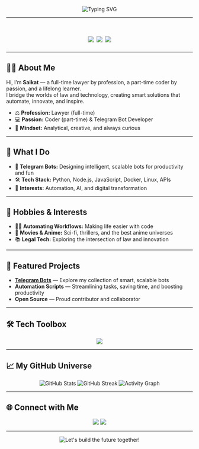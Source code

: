 <!-- Futuristic Neon Banner -->
<p align="center">
  <img src="https://readme-typing-svg.demolab.com?font=Fira+Code&size=30&duration=3000&pause=1000&color=00FFF9&center=true&vCenter=true&width=700&lines=Hi%2C+I'm+Saikat+%F0%9F%91%8B;Full-Time+Lawyer+%7C+Part-Time+Coder+%7C+Bot+Architect;Welcome+to+My+Digital+Chambers+%F0%9F%9A%80" alt="Typing SVG" />
</p>

---

<h1 align="center">
  <img src="https://img.shields.io/badge/-Lawyer-00FFF9?style=for-the-badge&logo=law&logoColor=white" />
  <img src="https://img.shields.io/badge/-Bot%20Creator-00FFAA?style=for-the-badge&logo=telegram&logoColor=white" />
  <img src="https://img.shields.io/badge/-Anime%20Fan-FF00A0?style=for-the-badge&logo=tvtime&logoColor=white" />
</h1>

---

## 👨‍⚖️ About Me

Hi, I’m **Saikat** — a full-time lawyer by profession, a part-time coder by passion, and a lifelong learner.  
I bridge the worlds of law and technology, creating smart solutions that automate, innovate, and inspire.

- ⚖️ **Profession:** Lawyer (full-time)
- 💻 **Passion:** Coder (part-time) & Telegram Bot Developer
- 🧠 **Mindset:** Analytical, creative, and always curious

---

## 🚀 What I Do

- 🤖 **Telegram Bots:** Designing intelligent, scalable bots for productivity and fun
- 🛠️ **Tech Stack:** Python, Node.js, JavaScript, Docker, Linux, APIs
- 🧬 **Interests:** Automation, AI, and digital transformation

---

## 🌌 Hobbies & Interests

- 👨‍💻 **Automating Workflows:** Making life easier with code
- 🍿 **Movies & Anime:** Sci-fi, thrillers, and the best anime universes
- 📚 **Legal Tech:** Exploring the intersection of law and innovation

---

## 🌌 Featured Projects

- **[Telegram Bots](https://github.com/saikatwtf?tab=repositories&q=bot)** — Explore my collection of smart, scalable bots
- **Automation Scripts** — Streamlining tasks, saving time, and boosting productivity
- **Open Source** — Proud contributor and collaborator

---

## 🛠️ Tech Toolbox

<p align="center">
  <img src="https://skillicons.dev/icons?i=python,nodejs,js,linux,docker,git,github,html,css" />
</p>

---

## 📈 My GitHub Universe

<p align="center">
  <img src="https://github-readme-stats.vercel.app/api?username=saikatwtf&show_icons=true&theme=tokyonight&hide_border=true" alt="GitHub Stats" />
  <img src="https://streak-stats.demolab.com?user=saikatwtf&theme=tokyonight&hide_border=true" alt="GitHub Streak" />
  <img src="https://github-readme-activity-graph.vercel.app/graph?username=saikatwtf&theme=react-dark&hide_border=true" alt="Activity Graph" />
</p>

---

## 🌐 Connect with Me

<p align="center">
  <a href="https://t.me/AnnihilusOP"><img src="https://img.shields.io/badge/Telegram-AnnihilusOP-00FFF9?style=for-the-badge&logo=telegram&logoColor=white" /></a>
  <a href="https://github.com/saikatwtf"><img src="https://img.shields.io/badge/GitHub-saikatwtf-24292e?style=for-the-badge&logo=github&logoColor=white" /></a>
</p>

---

<p align="center">
  <img src="https://readme-typing-svg.demolab.com?font=Fira+Code&size=22&pause=1000&color=00FFF9&center=true&vCenter=true&width=500&lines=Let's+redefine+the+future+of+law+and+tech+%F0%9F%9A%80" alt="Let's build the future together!" />
</p>
